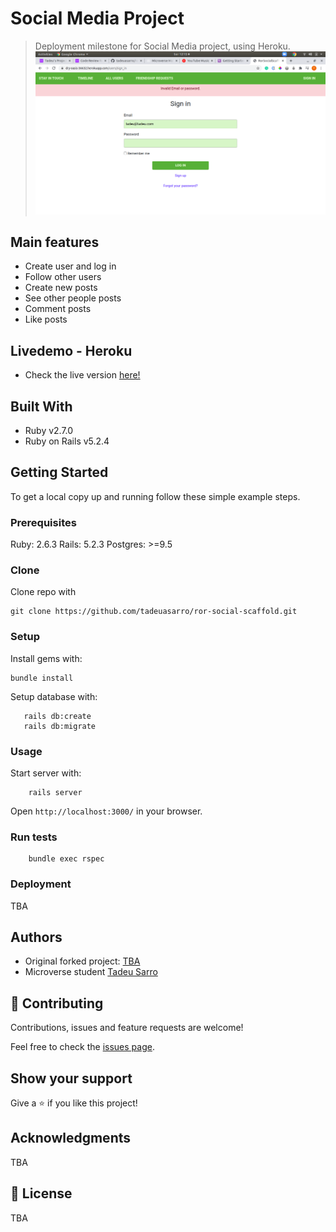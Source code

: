 # Social Media Project

> Deployment milestone for Social Media project, using Heroku.
![Screenshot](/lib/assets/screenshot.png)

## Main features
- Create user and log in
- Follow other users
- Create new posts
- See other people posts
- Comment posts
- Like posts

## Livedemo - Heroku
- Check the live version [here!](https://dry-oasis-36632.herokuapp.com/users/sign_in)

## Built With

- Ruby v2.7.0
- Ruby on Rails v5.2.4

## Getting Started

To get a local copy up and running follow these simple example steps.

### Prerequisites

Ruby: 2.6.3
Rails: 5.2.3
Postgres: >=9.5

### Clone

Clone repo with
```
git clone https://github.com/tadeuasarro/ror-social-scaffold.git
```

### Setup

Install gems with:

```
bundle install
```

Setup database with:

```
   rails db:create
   rails db:migrate
```

### Usage

Start server with:

```
    rails server
```

Open `http://localhost:3000/` in your browser.

### Run tests

```
    bundle exec rspec
```

### Deployment

TBA

## Authors

- Original forked project: [TBA](https://github.com/microverseinc/ror-social-scaffold)
- Microverse student [Tadeu Sarro](https://tadeuasarro.web.app)

## 🤝 Contributing

Contributions, issues and feature requests are welcome!

Feel free to check the [issues page](https://github.com/tadeuasarro/ror-social-scaffold/issues).

## Show your support

Give a ⭐️ if you like this project!

## Acknowledgments

TBA

## 📝 License

TBA

